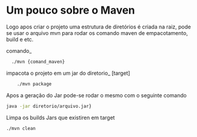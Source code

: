 # Um pouco sobre o Maven
 Logo apos criar o projeto uma estrutura de diretórios é criada na raiz, pode se
usar o arquivo mvn para rodar os comando maven de empacotamento, build e etc.

  comando_ 
~~~bash 
  ./mvn {comand_maven}

~~~
  impacota o projeto em um jar do diretorio_ [target]
    
~~~ bash
    ./mvn package
~~~  

  Apos a geração do Jar pode-se rodar o mesmo com o seguinte comando

~~~ bash
java -jar diretorio/arquivo.jar}
~~~

  Limpa os builds Jars que existiren em target

~~~ bash
./mvn clean
~~~
